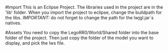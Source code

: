 #Import
This is an Eclipse Project. The libraries used in the project are in the 'lib' folder.
When you import the project to eclipse, change the buildpath for the libs.
*IMPORTANT:* do not forget to change the path for the lwjgl.jar`s natives.

#Assets
You need to copy the LegoRR0/World/Shared folder into the base folder of the project. Then just copy the folder of the model you want to display, and pick the lws file.